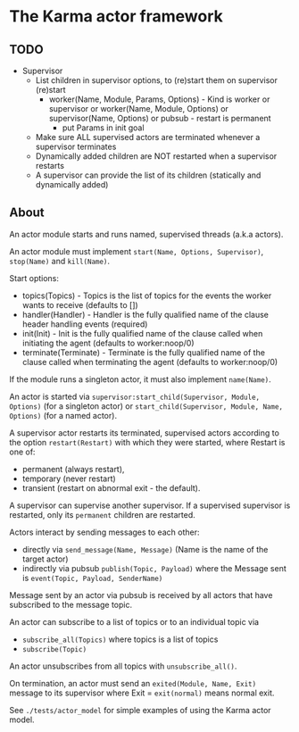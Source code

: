 # The Karma actor framework

## TODO

* Supervisor
  * List children in supervisor options, to (re)start them on supervisor (re)start
    * worker(Name, Module, Params, Options) - Kind is worker or supervisor
        or worker(Name, Module, Options)
        or supervisor(Name, Options)
        or pubsub - restart is permanent
      * put Params in init goal
  * Make sure ALL supervised actors are terminated whenever a supervisor terminates
  * Dynamically added children are NOT restarted when a supervisor restarts
  * A supervisor can provide the list of its children (statically and dynamically added)

## About

An actor module starts and runs named, supervised threads (a.k.a actors).

An actor module must implement `start(Name, Options, Supervisor)`, `stop(Name)` and `kill(Name)`.

Start options:

* topics(Topics) - Topics is the list of topics for the events the worker wants to receive (defaults to [])
* handler(Handler) - Handler is the fully qualified name of the clause header handling events (required)
* init(Init) - Init is the fully qualified name of the clause called when initiating the agent (defaults to worker:noop/0)
* terminate(Terminate) - Terminate is the fully qualified name of the clause called when terminating the agent (defaults to worker:noop/0)

If the module runs a singleton actor, it must also implement `name(Name)`.

An actor is started via `supervisor:start_child(Supervisor, Module, Options)` (for a singleton actor) or `start_child(Supervisor, Module, Name, Options)` (for a named actor).

A supervisor actor restarts its terminated, supervised actors according to the option `restart(Restart)` with which they were started, where Restart is one of:

* permanent (always restart),
* temporary (never restart)
* transient (restart on abnormal exit - the default).

A supervisor can supervise another supervisor. If a supervised supervisor is restarted, only its `permanent` children are restarted.

Actors interact by sending messages to each other:

* directly via `send_message(Name, Message)` (Name is the name of the target actor)
* indirectly via pubsub `publish(Topic, Payload)` where the Message sent is `event(Topic, Payload, SenderName)`

Message sent by an actor via pubsub is received by all actors that have subscribed to the message topic.

An actor can subscribe to a list of topics or to an individual topic via

* `subscribe_all(Topics)` where topics is a list of topics
* `subscribe(Topic)`

An actor unsubscribes from all topics with `unsubscribe_all()`.

On termination, an actor must send an `exited(Module, Name, Exit)` message to its supervisor where Exit = `exit(normal)` means normal exit.

See `./tests/actor_model` for simple examples of using the Karma actor model.
